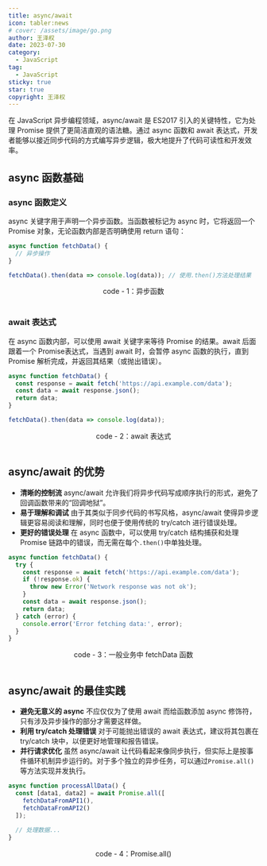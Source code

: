 ```yaml
---
title: async/await
icon: tabler:news
# cover: /assets/image/go.png
author: 王泽权
date: 2023-07-30
category:
  - JavaScript
tag:
  - JavaScript
sticky: true
star: true
copyright: 王泽权
---
```


在 JavaScript 异步编程领域，async/await 是 ES2017 引入的关键特性，它为处理 Promise 提供了更简洁直观的语法糖。通过 async 函数和 await 表达式，开发者能够以接近同步代码的方式编写异步逻辑，极大地提升了代码可读性和开发效率。

## async 函数基础
### async 函数定义
async 关键字用于声明一个异步函数。当函数被标记为 async 时，它将返回一个 Promise 对象，无论函数内部是否明确使用 return 语句：

```javascript
async function fetchData() {
  // 异步操作
}

fetchData().then(data => console.log(data)); // 使用.then()方法处理结果
```

<center>code - 1：异步函数</center><br>

### await 表达式
在 async 函数内部，可以使用 await 关键字来等待 Promise 的结果。await 后面跟着一个 Promise表达式，当遇到 await 时，会暂停 async 函数的执行，直到 Promise 解析完成，并返回其结果（或抛出错误）。

```javascript
async function fetchData() {
  const response = await fetch('https://api.example.com/data');
  const data = await response.json();
  return data;
}

fetchData().then(data => console.log(data));
```

<center>code - 2：await 表达式</center><br>

## async/await 的优势

-  **清晰的控制流**
async/await 允许我们将异步代码写成顺序执行的形式，避免了回调函数带来的“回调地狱”。 
-  **易于理解和调试**
由于其类似于同步代码的书写风格，async/await 使得异步逻辑更容易阅读和理解，同时也便于使用传统的 try/catch 进行错误处理。 
-  **更好的错误处理**
在 async 函数中，可以使用 try/catch 结构捕获和处理 Promise 链路中的错误，而无需在每个`.then()`中单独处理。 

```javascript
async function fetchData() {
  try {
    const response = await fetch('https://api.example.com/data');
    if (!response.ok) {
      throw new Error('Network response was not ok');
    }
    const data = await response.json();
    return data;
  } catch (error) {
    console.error('Error fetching data:', error);
  }
}
```

<center>code - 3：一般业务中 fetchData 函数</center><br>

## async/await 的最佳实践

-  **避免无意义的 async**
不应仅仅为了使用 await 而给函数添加 async 修饰符，只有涉及异步操作的部分才需要这样做。 
-  **利用 try/catch 处理错误**
对于可能抛出错误的 await 表达式，建议将其包裹在 try/catch 块中，以便更好地管理和报告错误。 
-  **并行请求优化**
虽然 async/await 让代码看起来像同步执行，但实际上是按事件循环机制异步运行的。对于多个独立的异步任务，可以通过`Promise.all()`等方法实现并发执行。 

```javascript
async function processAllData() {
  const [data1, data2] = await Promise.all([
    fetchDataFromAPI1(),
    fetchDataFromAPI2()
  ]);
  
  // 处理数据...
}
```

<center>code - 4：Promise.all()</center><br>
